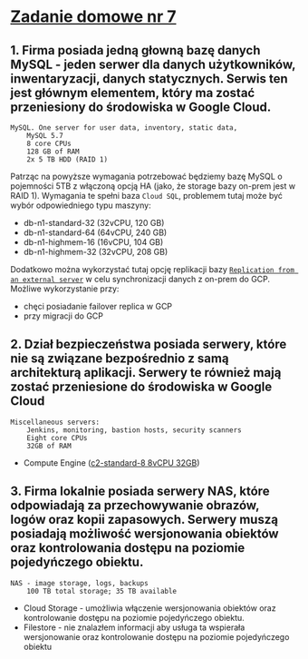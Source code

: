 # [Zadanie domowe nr 7](https://szkolachmury.pl/google-cloud-platform-droga-architekta/tydzien-7-databases-on-google-cloud/zadanie-domowe-nr-7/)

## 1. Firma posiada jedną głowną bazę danych MySQL - jeden serwer dla danych użytkowników, inwentaryzacji, danych statycznych. Serwis ten jest głównym elementem, który ma zostać przeniesiony do środowiska w Google Cloud.
> 
    MySQL. One server for user data, inventory, static data,
        MySQL 5.7
        8 core CPUs
        128 GB of RAM
        2x 5 TB HDD (RAID 1)

Patrząc na powyższe wymagania potrzebować będziemy bazę MySQL o pojemności 5TB z włączoną opcją HA (jako, że storage bazy on-prem jest w RAID 1). 
Wymagania te spełni baza `Cloud SQL`, problemem tutaj może być wybór odpowiedniego typu maszyny:
* db-n1-standard-32 (32vCPU, 120 GB)
* db-n1-standard-64 (64vCPU, 240 GB)
* db-n1-highmem-16 (16vCPU, 104 GB)
* db-n1-highmem-32 (32vCPU, 208 GB)

Dodatkowo można wykorzystać tutaj opcję replikacji bazy [`Replication from an external server`](https://cloud.google.com/sql/docs/mysql/replication/) w celu synchronizacji danych z on-prem do GCP. 
Możliwe wykorzystanie przy:
* chęci posiadanie failover replica w GCP
* przy migracji do GCP

## 2. Dział bezpieczeństwa posiada serwery, które nie są związane bezpośrednio z samą architekturą aplikacji. Serwery te również mają zostać przeniesione do środowiska w Google Cloud
> 
    Miscellaneous servers:
        Jenkins, monitoring, bastion hosts, security scanners
        Eight core CPUs
        32GB of RAM
* Compute Engine ([c2-standard-8 8vCPU	32GB](https://cloud.google.com/compute/docs/machine-types#c2_machine_types))

## 3. Firma lokalnie posiada serwery NAS, które odpowiadają za przechowywanie obrazów, logów oraz kopii zapasowych. Serwery muszą posiadają możliwość wersjonowania obiektów oraz kontrolowania dostępu na poziomie pojedyńczego obiektu.
>
    NAS - image storage, logs, backups
        100 TB total storage; 35 TB available
* Cloud Storage - umożliwia włączenie wersjonowania obiektów oraz kontrolowanie dostępu na poziomie pojedyńczego obiektu.
* Filestore - nie znalazłem informacji aby usługa ta wspierała wersjonowanie oraz kontrolowanie dostępu na poziomie pojedyńczego obiektu
